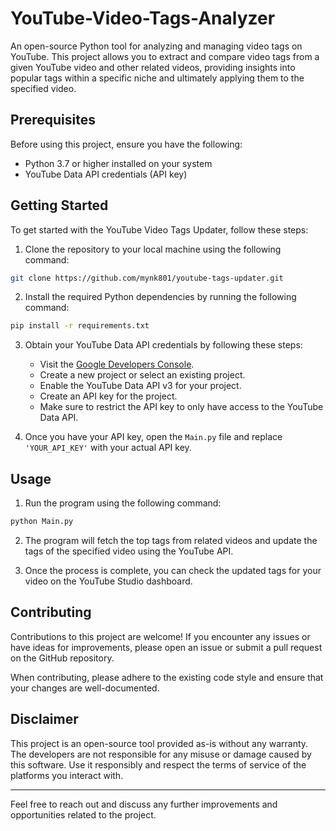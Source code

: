 # YouTube-Video-Tags-Analyzer
An open-source Python tool for analyzing and managing video tags on YouTube. This project allows you to extract and compare video tags from a given YouTube video and other related videos, providing insights into popular tags within a specific niche and ultimately applying them to the specified video.

## Prerequisites

Before using this project, ensure you have the following:

- Python 3.7 or higher installed on your system
- YouTube Data API credentials (API key)

## Getting Started

To get started with the YouTube Video Tags Updater, follow these steps:

1. Clone the repository to your local machine using the following command:

```bash
git clone https://github.com/mynk801/youtube-tags-updater.git
```

2. Install the required Python dependencies by running the following command:

```bash
pip install -r requirements.txt
```

3. Obtain your YouTube Data API credentials by following these steps:

   - Visit the [Google Developers Console](https://console.developers.google.com/).
   - Create a new project or select an existing project.
   - Enable the YouTube Data API v3 for your project.
   - Create an API key for the project.
   - Make sure to restrict the API key to only have access to the YouTube Data API.

4. Once you have your API key, open the `Main.py` file and replace `'YOUR_API_KEY'` with your actual API key.

## Usage

1. Run the program using the following command:

```bash
python Main.py
```

2. The program will fetch the top tags from related videos and update the tags of the specified video using the YouTube API.

3. Once the process is complete, you can check the updated tags for your video on the YouTube Studio dashboard.

## Contributing

Contributions to this project are welcome! If you encounter any issues or have ideas for improvements, please open an issue or submit a pull request on the GitHub repository.

When contributing, please adhere to the existing code style and ensure that your changes are well-documented.


## Disclaimer

This project is an open-source tool provided as-is without any warranty. The developers are not responsible for any misuse or damage caused by this software. Use it responsibly and respect the terms of service of the platforms you interact with.

---

Feel free to reach out and discuss any further improvements and opportunities related to the project.
